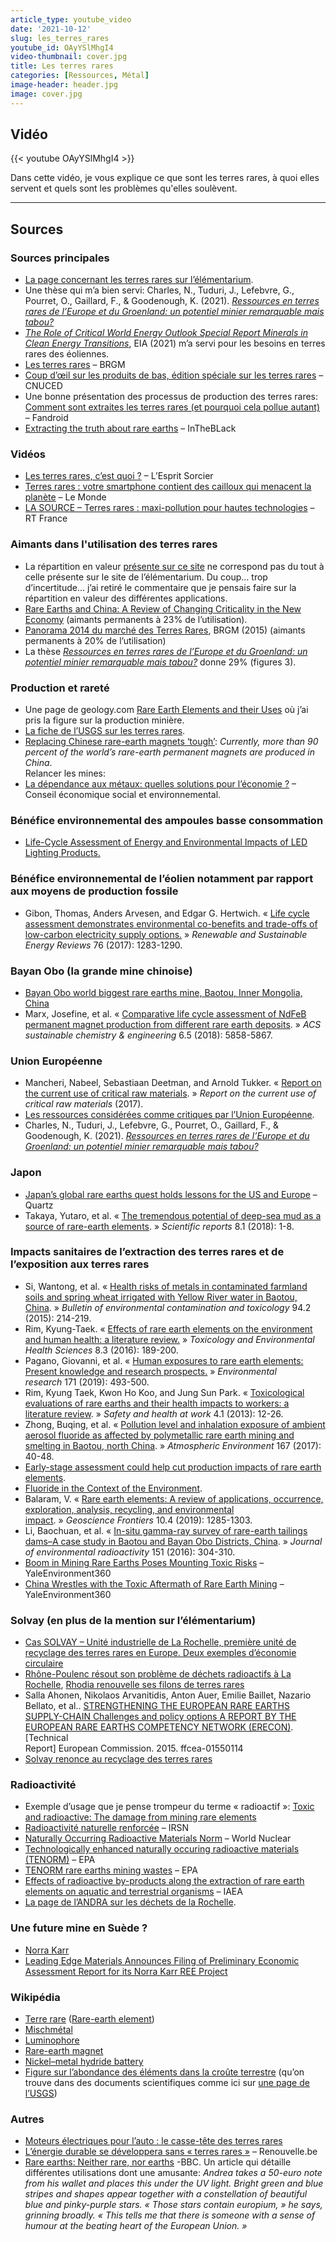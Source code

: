 ```yaml
---
article_type: youtube_video
date: '2021-10-12'
slug: les_terres_rares
youtube_id: OAyYSlMhgI4
video-thumbnail: cover.jpg
title: Les terres rares
categories: [Ressources, Métal]
image-header: header.jpg
image: cover.jpg
---
```


## Vidéo

{{< youtube OAyYSlMhgI4 >}}

Dans cette vidéo, je vous explique ce que sont les terres rares, à quoi
elles servent et quels sont les problèmes qu'elles soulèvent.


<hr>

## Sources

### Sources principales

- [La page concernant les terres rares sur l’élémentarium](https://lelementarium.fr/product/terres-rares/).  
- Une thèse qui m’a bien servi: Charles, N., Tuduri, J., Lefebvre, G., Pourret, O., Gaillard, F., & Goodenough, K. (2021). _[Ressources en terres rares de l’Europe et du Groenland: un potentiel minier remarquable mais tabou?](https://hal.archives-ouvertes.fr/hal-03138953/document)_  
- _[The Role of Critical World Energy Outlook Special Report Minerals in Clean Energy Transitions](https://iea.blob.core.windows.net/assets/24d5dfbb-a77a-4647-abcc-667867207f74/TheRoleofCriticalMineralsinCleanEnergyTransitions.pdf)_, EIA (2021) m’a servi pour les besoins en terres rares des éoliennes.  
- [Les terres rares](https://www.brgm.fr/fr/actualite/dossier-thematique/ressources-minerales-terres-rares) – BRGM  
- [Coup d’œil sur les produits de bas, édition spéciale sur les terres rares](https://unctad.org/fr/system/files/official-document/suc2014d1_fr.pdf) – CNUCED
- Une bonne présentation des processus de production des terres rares: [Comment sont extraites les terres rares (et pourquoi cela pollue autant)](https://www.frandroid.com/actualites-generales/632264_comment-sont-extraites-les-terres-rares-et-pourquoi-cela-pollue-autant) – Fandroid  
- [Extracting the truth about rare earths](https://www.intheblack.com/articles/2019/08/01/extracting-truth-about-rare-earths) – InTheBLack

### Vidéos

- [Les terres rares, c’est quoi ?](https://www.youtube.com/watch?v=NCI3tqqsDj4) – L’Esprit Sorcier  
- [Terres rares : votre smartphone contient des cailloux qui menacent la planète](https://www.youtube.com/watch?v=7ySubZMDA3w) – Le Monde  
- [LA SOURCE – Terres rares : maxi-pollution pour hautes technologies](https://www.youtube.com/watch?v=lDzp-LDwL4I) – RT France

### Aimants dans l'utilisation des terres rares

- La répartition en valeur [présente sur ce site](https://www.mordorintelligence.com/industry-reports/rare-earth-elements-market) ne correspond pas du tout à celle présente sur le site de l’élémentarium. Du coup… trop d’incertitude… j’ai retiré le commentaire que je pensais faire sur la répartition en valeur des différentes applications.  
- [Rare Earths and China: A Review of Changing Criticality in the New Economy](https://www.ifri.org/sites/default/files/atoms/files/seaman_rare_earths_china_2019.pdf) (aimants permanents à 23% de l’utilisation).  
- [Panorama 2014 du marché des Terres Rares](https://www.mineralinfo.fr/sites/default/files/upload/documents/Panoramas_Metaux_Strateg/rp-65330-fr-terresrarespublic.pdf), BRGM (2015) (aimants permanents à 20% de l’utilisation)  
- La thèse _[Ressources en terres rares de l’Europe et du Groenland: un potentiel minier remarquable mais tabou?](https://hal.archives-ouvertes.fr/hal-03138953/document)_ donne 29% (figures 3).

### Production et rareté

- Une page de geology.com [Rare Earth Elements and their Uses](https://geology.com/articles/rare-earth-elements/) où j’ai pris la figure sur la production minière.
- [La fiche de l’USGS sur les terres rares](https://pubs.usgs.gov/periodicals/mcs2021/mcs2021-rare-earths.pdf).
- [Replacing Chinese rare-earth magnets ‘tough’](https://www.globaltimes.cn/page/202108/1232443.shtml): _Currently, more than 90 percent of the world’s rare-earth permanent magnets are produced in China_.  
Relancer les mines:  
- [La dépendance aux métaux: quelles solutions pour l’économie ?](https://www.lecese.fr/sites/default/files/pdf/Fiches/2019/FI03_metaux_strategiques.pdf) – Conseil économique social et environnemental.

### Bénéfice environnemental des ampoules basse consommation

- [Life-Cycle Assessment of Energy and Environmental Impacts of LED Lighting Products.](https://www1.eere.energy.gov/buildings/publications/pdfs/ssl/lca_factsheet_apr2013.pdf)

### Bénéfice environnemental de l’éolien notamment par rapport aux moyens de production fossile

- Gibon, Thomas, Anders Arvesen, and Edgar G. Hertwich. « [Life cycle assessment demonstrates environmental co-benefits and trade-offs of low-carbon electricity supply options.](https://ntnuopen.ntnu.no/ntnu-xmlui/bitstream/handle/11250/2467220/Gibon_RSER2017_LCA_for_Cristin.pdf?sequence=2) » _Renewable and Sustainable Energy Reviews_ 76 (2017): 1283-1290.

### Bayan Obo (la grande mine chinoise)

- [Bayan Obo world biggest rare earths mine, Baotou, Inner Mongolia, China](https://www.ejatlas.org/print/bayan-obo-world-biggest-rare-earths-mine-baogang-group-baotou-inner-mongolia-china)  
- Marx, Josefine, et al. « [Comparative life cycle assessment of NdFeB permanent magnet production from different rare earth deposits](https://pubs.acs.org/doi/abs/10.1021/acssuschemeng.7b04165). » _ACS sustainable chemistry & engineering_ 6.5 (2018): 5858-5867.

### Union Européenne

- Mancheri, Nabeel, Sebastiaan Deetman, and Arnold Tukker. « [Report on the current use of critical raw materials](http://scrreen.eu/wp-content/uploads/2017/01/SCRREEN-D2.1-Report-on-the-current-use-of-critical-raw-materials.pdf). » _Report on the current use of critical raw materials_ (2017).  
- [Les ressources considérées comme critiques par l’Union Européenne](https://ec.europa.eu/growth/sectors/raw-materials/specific-interest/critical_en).  
- Charles, N., Tuduri, J., Lefebvre, G., Pourret, O., Gaillard, F., & Goodenough, K. (2021). _[Ressources en terres rares de l’Europe et du Groenland: un potentiel minier remarquable mais tabou?](https://hal.archives-ouvertes.fr/hal-03138953/document)_

### Japon

- [Japan’s global rare earths quest holds lessons for the US and Europe](https://qz.com/1998773/japans-rare-earths-strategy-has-lessons-for-us-europe/) – Quartz  
- Takaya, Yutaro, et al. « [The tremendous potential of deep-sea mud as a source of rare-earth elements](https://www.nature.com/articles/s41598-018-23948-5). » _Scientific reports_ 8.1 (2018): 1-8.

### Impacts sanitaires de l’extraction des terres rares et de l’exposition aux terres rares

- Si, Wantong, et al. « [Health risks of metals in contaminated farmland soils and spring wheat irrigated with Yellow River water in Baotou, China](https://pubmed.ncbi.nlm.nih.gov/25476736/). » _Bulletin of environmental contamination and toxicology_ 94.2 (2015): 214-219.  
- Rim, Kyung-Taek. « [Effects of rare earth elements on the environment and human health: a literature review.](https://link.springer.com/article/10.1007/s13530-016-0276-y) » _Toxicology and Environmental Health Sciences_ 8.3 (2016): 189-200.  
- Pagano, Giovanni, et al. « [Human exposures to rare earth elements: Present knowledge and research prospects.](https://www.sciencedirect.com/science/article/abs/pii/S0013935119300775) » _Environmental research_ 171 (2019): 493-500.  
- Rim, Kyung Taek, Kwon Ho Koo, and Jung Sun Park. « [Toxicological evaluations of rare earths and their health impacts to workers: a literature review](https://www.sciencedirect.com/science/article/pii/S2093791113410028). » _Safety and health at work_ 4.1 (2013): 12-26.  
- Zhong, Buqing, et al. « [Pollution level and inhalation exposure of ambient aerosol fluoride as affected by polymetallic rare earth mining and smelting in Baotou, north China](https://www.sciencedirect.com/science/article/abs/pii/S1352231017305216). » _Atmospheric Environment_ 167 (2017): 40-48.
- [Early-stage assessment could help cut production impacts of rare earth elements](https://ec.europa.eu/environment/integration/research/newsalert/pdf/early_stage_assessment_production_impacts_rare_earth_elements_537na2_en.pdf).  
- [Fluoride in the Context of the Environment](https://pubs.rsc.org/en/content/chapterhtml/2015/bk9781849738880-00003?isbn=978-1-84973-888-0).
- Balaram, V. « [Rare earth elements: A review of applications, occurrence, exploration, analysis, recycling, and environmental impact](https://www.sciencedirect.com/science/article/pii/S1674987119300258). » _Geoscience Frontiers_ 10.4 (2019): 1285-1303.  
- Li, Baochuan, et al. « [In-situ gamma-ray survey of rare-earth tailings dams–A case study in Baotou and Bayan Obo Districts, China](https://www.sciencedirect.com/science/article/pii/S0265931X15301430). » _Journal of environmental radioactivity_ 151 (2016): 304-310.  
- [Boom in Mining Rare Earths Poses Mounting Toxic Risks](https://e360.yale.edu/features/boom_in_mining_rare_earths_poses_mounting_toxic_risks) – YaleEnvironment360  
- [China Wrestles with the Toxic Aftermath of Rare Earth Mining](https://e360.yale.edu/features/china-wrestles-with-the-toxic-aftermath-of-rare-earth-mining) – YaleEnvironment360

### Solvay (en plus de la mention sur l’élémentarium)

- [Cas SOLVAY – Unité industrielle de La Rochelle, première unité de recyclage des terres rares en Europe. Deux exemples d’économie circulaire](https://www.researchgate.net/publication/317307461_Cas_SOLVAY_-_Unite_industrielle_de_La_Rochelle_premiere_unite_de_recyclage_des_terres_rares_en_Europe_Deux_exemples_d'economie_circulaire)  
- [Rhône-Poulenc résout son problème de déchets radioactifs à La Rochelle](https://www.lesechos.fr/1993/12/rhone-poulenc-resout-son-probleme-de-dechets-radioactifs-a-la-rochelle-916531), [Rhodia renouvelle ses filons de terres rares](https://lexpansion.lexpress.fr/entreprises/rhodia-renouvelle-ses-filons-de-terres-rares_1366215.html)  
- Salla Ahonen, Nikolaos Arvanitidis, Anton Auer, Emilie Baillet, Nazario Bellato, et al.. [STRENGTHENING THE EUROPEAN RARE EARTHS SUPPLY-CHAIN Challenges and policy options A REPORT BY THE EUROPEAN RARE EARTHS COMPETENCY NETWORK (ERECON)](https://hal-cea.archives-ouvertes.fr/cea-01550114/document). \[Technical  
Report\] European Commission. 2015. ffcea-01550114  
- [Solvay renonce au recyclage des terres rares](https://www.usinenouvelle.com/article/solvay-renonce-au-recyclage-des-terres-rares.N375935)

### Radioactivité

- Exemple d’usage que je pense trompeur du terme « radioactif »: [Toxic and radioactive: The damage from mining rare elements](https://www.dw.com/en/toxic-and-radioactive-the-damage-from-mining-rare-elements/a-57148185)  
- [Radioactivité naturelle renforcée](https://www.irsn.fr/FR/connaissances/Environnement/radioactivite-environnement/sources-radioactivite/Pages/3-radioactivite-naturelle-renforcee.aspx) – IRSN  
- [Naturally Occurring Radioactive Materials Norm](https://world-nuclear.org/information-library/safety-and-security/radiation-and-health/naturally-occurring-radioactive-materials-norm.aspx) – World Nuclear  
- [Technologically enhanced naturally occuring radioactive materials (TENORM)](https://www.epa.gov/radiation/technologically-enhanced-naturally-occurring-radioactive-materials-tenorm) – EPA  
- [TENORM rare earths mining wastes](https://www.epa.gov/radiation/tenorm-rare-earths-mining-wastes) – EPA  
- [Effects of radioactive by-products along the extraction of rare earth elements on aquatic and terrestrial organisms](https://inis.iaea.org/collection/NCLCollectionStore/_Public/49/034/49034222.pdf) – IAEA  
- [La page de l’ANDRA sur les déchets de la Rochelle](https://inventaire.andra.fr/site/la-rochelle-usine-chef-de-baie).

### Une future mine en Suède ?

- [Norra Karr](https://leadingedgematerials.com/norra-karr/)  
- [Leading Edge Materials Announces Filing of Preliminary Economic Assessment Report for its Norra Karr REE Project](https://leadingedgematerials.com/leading-edge-materials-announces-filing-of-preliminary-economic-assessment-report-for-its-norra-karr-ree-project/)

### Wikipédia

- [Terre rare](https://fr.wikipedia.org/wiki/Terre_rare) ([Rare-earth element](https://en.wikipedia.org/wiki/Rare-earth_element))  
- [Mischmétal](https://fr.wikipedia.org/wiki/Mischm%C3%A9tal)  
- [Luminophore](https://en.wikipedia.org/wiki/Luminophore)  
- [Rare-earth magnet](https://en.wikipedia.org/wiki/Rare-earth_magnet)  
- [Nickel–metal hydride battery](https://en.wikipedia.org/wiki/Nickel%E2%80%93metal_hydride_battery)  
- [Figure sur l’abondance des éléments dans la croûte terrestre](https://fr.wikipedia.org/wiki/Abondance_des_%C3%A9l%C3%A9ments_dans_la_cro%C3%BBte_terrestre#/media/Fichier:Elemental_abundances_-_fr.svg) (qu’on trouve dans des documents scientifiques comme ici sur [une page de l’USGS](https://pubs.usgs.gov/fs/2002/fs087-02/))

### Autres

- [Moteurs électriques pour l’auto : le casse-tête des terres rares](https://www.industrie-techno.com/article/moteurs-electriques-pour-l-auto-le-casse-tete-des-terres-rares.64669)  
- [L’énergie durable se développera sans « terres rares »](https://www.renouvelle.be/fr/lenergie-durable-se-developpera-sans-terres-rares/) – Renouvelle.be  
- [Rare earths: Neither rare, nor earths](https://www.bbc.com/news/magazine-26687605) -BBC. Un article qui détaille différentes utilisations dont une amusante: _Andrea takes a 50-euro note from his wallet and places this under the UV light. Bright green and blue stripes and shapes appear together with a constellation of beautiful blue and pinky-purple stars. « Those stars contain europium, » he says, grinning broadly. « This tells me that there is someone with a sense of humour at the beating heart of the European Union. »_
